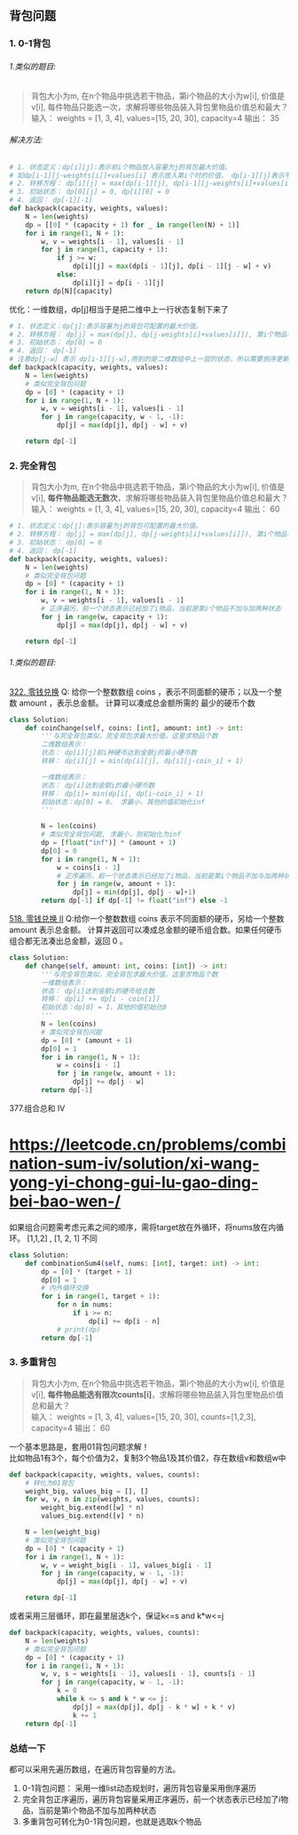 ## 背包问题

### 1. 0-1背包

###### 1.类似的题目:

> 背包大小为m, 在n个物品中挑选若干物品，第i个物品的大小为w[i], 价值是v[i],
> 每件物品只能选一次，求解将哪些物品装入背包里物品价值总和最大？   
> 输入： weights = [1, 3, 4], values=[15, 20, 30], capacity=4
> 输出： 35

###### 解决方法:

```python
# 1. 状态定义：dp[i][j]:表示前i个物品放入容量为j的背包最大价值。
# 如dp[i-1][j-weights[i]]+values[i] 表示放入第i个时的价值， dp[i-1][j]表示不放入第i个时的价值
# 2. 转移方程： dp[i][j] = max(dp[i-1][j], dp[i-1][j-weights[i]+values[i]]), 第i个物品不加与加两种状态。
# 3. 初始状态： dp[0][j] = 0, dp[i][0] = 0
# 4. 返回： dp[-1][-1]
def backpack(capacity, weights, values):
    N = len(weights)
    dp = [[0] * (capacity + 1) for _ in range(len(N) + 1)]
    for i in range(1, N + 1):
        w, v = weights[i - 1], values[i - 1]
        for j in range(1, capacity + 1):
            if j >= w:
                dp[i][j] = max(dp[i - 1][j], dp[i - 1][j - w] + v)
            else:
                dp[i][j] = dp[i - 1][j]
    return dp[N][capacity]
```

优化：一维数组，dp[j]相当于是把二维中上一行状态复制下来了

```python
# 1. 状态定义：dp[j]:表示容量为j的背包可配置的最大价值。
# 2. 转移方程： dp[j] = max(dp[j], dp[j-weights[i]+values[i]]), 第i个物品不加与加两种状态。
# 3. 初始状态： dp[0] = 0
# 4. 返回： dp[-1]
# 注意dp[j-w] 表示 dp[i-1][j-w],用到的是二维数组中上一层的状态，所以需要倒序更新，防止正序更新将它覆盖
def backpack(capacity, weights, values):
    N = len(weights)
    # 类似完全背包问题
    dp = [0] * (capacity + 1)
    for i in range(1, N + 1):
        w, v = weights[i - 1], values[i - 1]
        for j in range(capacity, w - 1, -1):
            dp[j] = max(dp[j], dp[j - w] + v)

    return dp[-1]
```

### 2. 完全背包

> 背包大小为m, 在n个物品中挑选若干物品，第i个物品的大小为w[i], 价值是v[i],
> **每件物品能选无数次**，求解将哪些物品装入背包里物品价值总和最大？   
> 输入： weights = [1, 3, 4], values=[15, 20, 30], capacity=4
> 输出： 60

```python
# 1. 状态定义：dp[j]:表示容量为j的背包可配置的最大价值。
# 2. 转移方程： dp[j] = max(dp[j], dp[j-weights[i]+values[i]]), 第i个物品不加与加两种状态。
# 3. 初始状态： dp[0] = 0
# 4. 返回： dp[-1]
def backpack(capacity, weights, values):
    N = len(weights)
    # 类似完全背包问题
    dp = [0] * (capacity + 1)
    for i in range(1, N + 1):
        w, v = weights[i - 1], values[i - 1]
        # 正序遍历，前一个状态表示已经加了i物品，当前是第i个物品不加与加两种状态
        for j in range(w, capacity + 1):
            dp[j] = max(dp[j], dp[j - w] + v)

    return dp[-1]
```
###### 1.类似的题目:
[322. 零钱兑换](https://leetcode.cn/problems/coin-change/)
Q: 给你一个整数数组 coins ，表示不同面额的硬币；以及一个整数 amount ，表示总金额。 计算可以凑成总金额所需的 最少的硬币个数

```python
class Solution:
    def coinChange(self, coins: [int], amount: int) -> int:
        '''与完全背包类似，完全背包求最大价值，这里求物品个数
        二维数组表示：
        状态： dp[i][j]前i种硬币达到金额j的最小硬币数
        转移： dp[i][j] = min(dp[i][j], dp[i][j-coin_i] + 1)

        一维数组表示：
        状态： dp[i]达到金额i的最小硬币数
        转移： dp[i]= min(dp[i], dp[i-coin_i] + 1)
        初始状态：dp[0] = 0， 求最小，其他的值初始化inf
        '''

        N = len(coins)
        # 类似完全背包问题, 求最小，则初始化为inf
        dp = [float("inf")] * (amount + 1)
        dp[0] = 0
        for i in range(1, N + 1):
            w = coins[i - 1]
            # 正序遍历，前一个状态表示已经加了i物品，当前是第i个物品不加与加两种状态
            for j in range(w, amount + 1):
                dp[j] = min(dp[j], dp[j - w]+1)
        return dp[-1] if dp[-1] != float("inf") else -1
```

[518. 零钱兑换 II](https://leetcode.cn/problems/coin-change-2/)
Q:给你一个整数数组 coins 表示不同面额的硬币，另给一个整数 amount 表示总金额。 
计算并返回可以凑成总金额的硬币组合数。如果任何硬币组合都无法凑出总金额，返回 0 。 
```python
class Solution:
    def change(self, amount: int, coins: [int]) -> int:
        '''与完全背包类似，完全背包求最大价值，这里求物品个数
        一维数组表示：
        状态： dp[i]达到金额i的硬币组合数
        转移： dp[i] += dp[i - coin[i]]
        初始状态：dp[0] = 1，其他的值初始化0
        '''
        N = len(coins)
        # 类似完全背包问题
        dp = [0] * (amount + 1)
        dp[0] = 1
        for i in range(1, N + 1):
            w = coins[i - 1]
            for j in range(w, amount + 1):
                dp[j] += dp[j - w]
        return dp[-1]
```

377.组合总和 Ⅳ
# https://leetcode.cn/problems/combination-sum-iv/solution/xi-wang-yong-yi-chong-gui-lu-gao-ding-bei-bao-wen-/
如果组合问题需考虑元素之间的顺序，需将target放在外循环，将nums放在内循环。
[1,1,2] , [1, 2, 1] 不同

```python
class Solution:
    def combinationSum4(self, nums: [int], target: int) -> int:
        dp = [0] * (target + 1)
        dp[0] = 1
        # 内外循环交换
        for i in range(1, target + 1):
            for n in nums:
                if i >= n:
                    dp[i] += dp[i - n]
            # print(dp)
        return dp[-1]
```

### 3. 多重背包

> 背包大小为m, 在n个物品中挑选若干物品，第i个物品的大小为w[i], 价值是v[i],
> **每件物品能选有限次counts[i]**，求解将哪些物品装入背包里物品价值总和最大？   
> 输入： weights = [1, 3, 4], values=[15, 20, 30], counts=[1,2,3], capacity=4
> 输出： 60

一个基本思路是，套用01背包问题求解！  
比如物品1有3个，每个价值为2，复制3个物品1及其价值2，存在数组v和数组w中

```python
def backpack(capacity, weights, values, counts):
    # 转化为01背包
    weight_big, values_big = [], []
    for w, v, n in zip(weights, values, counts):
        weight_big.extend([w] * n)
        values_big.extend([v] * n)

    N = len(weight_big)
    # 类似完全背包问题
    dp = [0] * (capacity + 1)
    for i in range(1, N + 1):
        w, v = weight_big[i - 1], values_big[i - 1]
        for j in range(capacity, w - 1, -1):
            dp[j] = max(dp[j], dp[j - w] + v)

    return dp[-1]
```

或者采用三层循环，即在最里层选k个，保证k<=s and k*w<=j

```python
def backpack(capacity, weights, values, counts):
    N = len(weights)
    # 类似完全背包问题
    dp = [0] * (capacity + 1)
    for i in range(1, N + 1):
        w, v, s = weights[i - 1], values[i - 1], counts[i - 1]
        for j in range(capacity, w - 1, -1):
            k = 0
            while k <= s and k * w <= j:
                dp[j] = max(dp[j], dp[j - k * w] + k * v)
                k += 1
    return dp[-1]
```

### 总结一下
都可以采用先遍历数组，在遍历背包容量的方法。
1. 0-1背包问题： 采用一维list动态规划时，遍历背包容量采用倒序遍历
2. 完全背包正序遍历，遍历背包容量采用正序遍历，前一个状态表示已经加了i物品，当前是第i个物品不加与加两种状态
3. 多重背包可转化为0-1背包问题，也就是选取k个物品